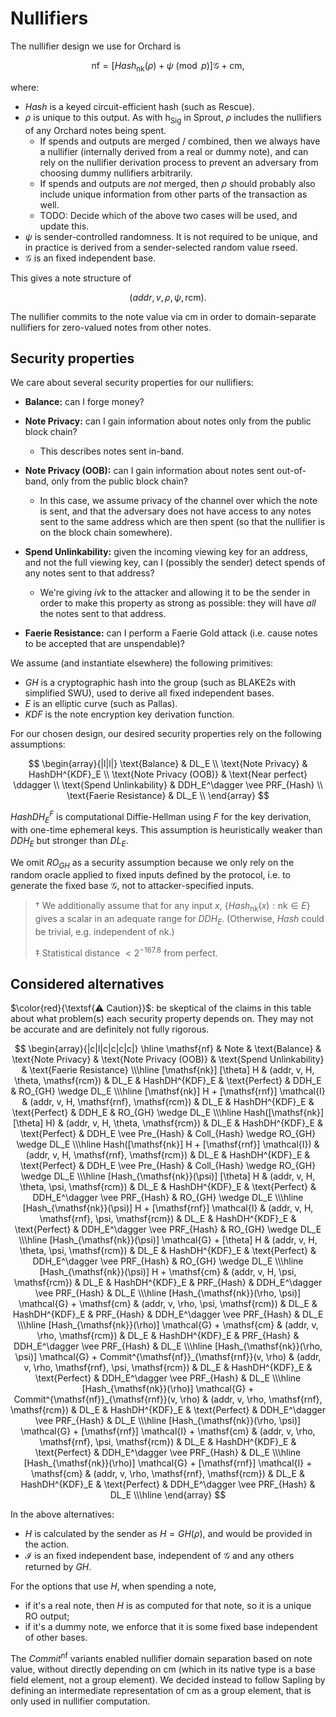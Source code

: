 # Nullifiers

The nullifier design we use for Orchard is

$$\mathsf{nf} = [Hash_{\mathsf{nk}}(\rho) + \psi \pmod{p}] \mathcal{G} + \mathsf{cm},$$

where:
- $Hash$ is a keyed circuit-efficient hash (such as Rescue).
- $\rho$ is unique to this output. As with $\mathsf{h_{Sig}}$ in Sprout, $\rho$ includes
  the nullifiers of any Orchard notes being spent.
  - If spends and outputs are merged / combined, then we always have a nullifier
    (internally derived from a real or dummy note), and can rely on the nullifier
    derivation process to prevent an adversary from choosing dummy nullifiers arbitrarily.
  - If spends and outputs are *not* merged, then $\rho$ should probably also include
    unique information from other parts of the transaction as well.
  - TODO: Decide which of the above two cases will be used, and update this.
- $\psi$ is sender-controlled randomness. It is not required to be unique, and in practice
  is derived from a sender-selected random value $\mathsf{rseed}$.
- $\mathcal{G}$ is an fixed independent base.

This gives a note structure of

$$(addr, v, \rho, \psi, \mathsf{rcm}).$$

The nullifier commits to the note value via $\mathsf{cm}$ in order to domain-separate
nullifiers for zero-valued notes from other notes.

## Security properties

We care about several security properties for our nullifiers:

- **Balance:** can I forge money?

- **Note Privacy:** can I gain information about notes only from the public block chain?
  - This describes notes sent in-band.

- **Note Privacy (OOB):** can I gain information about notes sent out-of-band, only from
  the public block chain?
  - In this case, we assume privacy of the channel over which the note is sent, and that
    the adversary does not have access to any notes sent to the same address which are
    then spent (so that the nullifier is on the block chain somewhere).

- **Spend Unlinkability:** given the incoming viewing key for an address, and not the full
  viewing key, can I (possibly the sender) detect spends of any notes sent to that address?
  - We're giving $ivk$ to the attacker and allowing it to be the sender in order to make
    this property as strong as possible: they will have *all* the notes sent to that
    address.

- **Faerie Resistance:** can I perform a Faerie Gold attack (i.e. cause notes to be
  accepted that are unspendable)?

We assume (and instantiate elsewhere) the following primitives:

- $GH$ is a cryptographic hash into the group (such as BLAKE2s with simplified SWU), used
  to derive all fixed independent bases.
- $E$ is an elliptic curve (such as Pallas).
- $KDF$ is the note encryption key derivation function.

For our chosen design, our desired security properties rely on the following assumptions:

$$
\begin{array}{|l|l|}
\text{Balance} & DL_E \\
\text{Note Privacy} & HashDH^{KDF}_E \\
\text{Note Privacy (OOB)} & \text{Near perfect} \ddagger \\
\text{Spend Unlinkability} & DDH_E^\dagger \vee PRF_{Hash} \\
\text{Faerie Resistance} & DL_E \\
\end{array}
$$

$HashDH^{F}_E$ is computational Diffie-Hellman using $F$ for the key derivation, with
one-time ephemeral keys. This assumption is heuristically weaker than $DDH_E$ but stronger
than $DL_E$.

We omit $RO_{GH}$ as a security assumption because we only rely on the random oracle
applied to fixed inputs defined by the protocol, i.e. to generate the fixed base
$\mathcal{G}$, not to attacker-specified inputs.

> $\dagger$ We additionally assume that for any input $x$, $\{Hash_{\mathsf{nk}}(x) :
> \mathsf{nk} \in E\}$ gives a scalar in an adequate range for $DDH_E$. (Otherwise, $Hash$
> could be trivial, e.g. independent of $\mathsf{nk}$.)
>
> $\ddagger$ Statistical distance $< 2^{-167.8}$ from perfect.

## Considered alternatives

$\color{red}{\textsf{⚠ Caution}}$: be skeptical of the claims in this table about what
problem(s) each security property depends on. They may not be accurate and are definitely
not fully rigorous.

$$
\begin{array}{|c|l|c|c|c|c|}
\hline
\mathsf{nf} & Note & \text{Balance} & \text{Note Privacy} & \text{Note Privacy (OOB)} & \text{Spend Unlinkability} & \text{Faerie Resistance} \\\hline
[\mathsf{nk}] [\theta] H & (addr, v, H, \theta, \mathsf{rcm}) & DL_E & HashDH^{KDF}_E & \text{Perfect} & DDH_E & RO_{GH} \wedge DL_E \\\hline
[\mathsf{nk}] H + [\mathsf{rnf}] \mathcal{I} & (addr, v, H, \mathsf{rnf}, \mathsf{rcm}) & DL_E & HashDH^{KDF}_E & \text{Perfect} & DDH_E & RO_{GH} \wedge DL_E \\\hline
Hash([\mathsf{nk}] [\theta] H) & (addr, v, H, \theta, \mathsf{rcm}) & DL_E & HashDH^{KDF}_E & \text{Perfect} & DDH_E \vee Pre_{Hash} & Coll_{Hash} \wedge RO_{GH} \wedge DL_E \\\hline
Hash([\mathsf{nk}] H + [\mathsf{rnf}] \mathcal{I}) & (addr, v, H, \mathsf{rnf}, \mathsf{rcm}) & DL_E & HashDH^{KDF}_E & \text{Perfect} & DDH_E \vee Pre_{Hash} & Coll_{Hash} \wedge RO_{GH} \wedge DL_E \\\hline
[Hash_{\mathsf{nk}}(\psi)] [\theta] H & (addr, v, H, \theta, \psi, \mathsf{rcm}) & DL_E & HashDH^{KDF}_E & \text{Perfect} & DDH_E^\dagger \vee PRF_{Hash} & RO_{GH} \wedge DL_E \\\hline
[Hash_{\mathsf{nk}}(\psi)] H + [\mathsf{rnf}] \mathcal{I} & (addr, v, H, \mathsf{rnf}, \psi, \mathsf{rcm}) & DL_E & HashDH^{KDF}_E & \text{Perfect} & DDH_E^\dagger \vee PRF_{Hash} & RO_{GH} \wedge DL_E \\\hline
[Hash_{\mathsf{nk}}(\psi)] \mathcal{G} + [\theta] H & (addr, v, H, \theta, \psi, \mathsf{rcm}) & DL_E & HashDH^{KDF}_E & \text{Perfect} & DDH_E^\dagger \vee PRF_{Hash} & RO_{GH} \wedge DL_E \\\hline
[Hash_{\mathsf{nk}}(\psi)] H + \mathsf{cm} & (addr, v, H, \psi, \mathsf{rcm}) & DL_E & HashDH^{KDF}_E & PRF_{Hash} & DDH_E^\dagger \vee PRF_{Hash} & DL_E \\\hline
[Hash_{\mathsf{nk}}(\rho, \psi)] \mathcal{G} + \mathsf{cm} & (addr, v, \rho, \psi, \mathsf{rcm}) & DL_E & HashDH^{KDF}_E & PRF_{Hash} & DDH_E^\dagger \vee PRF_{Hash} & DL_E \\\hline
[Hash_{\mathsf{nk}}(\rho)] \mathcal{G} + \mathsf{cm} & (addr, v, \rho, \mathsf{rcm}) & DL_E & HashDH^{KDF}_E & PRF_{Hash} & DDH_E^\dagger \vee PRF_{Hash} & DL_E \\\hline
[Hash_{\mathsf{nk}}(\rho, \psi)] \mathcal{G} + Commit^{\mathsf{nf}}_{\mathsf{rnf}}(v, \rho) & (addr, v, \rho, \mathsf{rnf}, \psi, \mathsf{rcm}) & DL_E & HashDH^{KDF}_E & \text{Perfect} & DDH_E^\dagger \vee PRF_{Hash} & DL_E \\\hline
[Hash_{\mathsf{nk}}(\rho)] \mathcal{G} + Commit^{\mathsf{nf}}_{\mathsf{rnf}}(v, \rho) & (addr, v, \rho, \mathsf{rnf}, \mathsf{rcm}) & DL_E & HashDH^{KDF}_E & \text{Perfect} & DDH_E^\dagger \vee PRF_{Hash} & DL_E \\\hline
[Hash_{\mathsf{nk}}(\rho, \psi)] \mathcal{G} + [\mathsf{rnf}] \mathcal{I} + \mathsf{cm} & (addr, v, \rho, \mathsf{rnf}, \psi, \mathsf{rcm}) & DL_E & HashDH^{KDF}_E & \text{Perfect} & DDH_E^\dagger \vee PRF_{Hash} & DL_E \\\hline
[Hash_{\mathsf{nk}}(\rho)] \mathcal{G} + [\mathsf{rnf}] \mathcal{I} + \mathsf{cm} & (addr, v, \rho, \mathsf{rnf}, \mathsf{rcm}) & DL_E & HashDH^{KDF}_E & \text{Perfect} & DDH_E^\dagger \vee PRF_{Hash} & DL_E \\\hline
\end{array}
$$

In the above alternatives:
- $H$ is calculated by the sender as $H = GH(\rho)$, and would be provided in the action.
- $\mathcal{I}$ is an fixed independent base, independent of $\mathcal{G}$ and any others
  returned by $GH$.

For the options that use $H$, when spending a note,
- if it's a real note, then $H$ is as computed for that note, so it is a unique RO output;
- if it's a dummy note, we enforce that it is some fixed base independent of other bases.

The $Commit^{\mathsf{nf}}$ variants enabled nullifier domain separation based on note
value, without directly depending on $\mathsf{cm}$ (which in its native type is a base
field element, not a group element). We decided instead to follow Sapling by defining an
intermediate representation of $\mathsf{cm}$ as a group element, that is only used in
nullifier computation.
